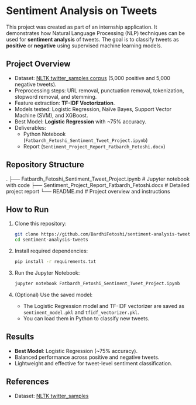 # Sentiment Analysis on Tweets  

This project was created as part of an internship application. It demonstrates how Natural Language Processing (NLP) techniques can be used for **sentiment analysis** of tweets. The goal is to classify tweets as **positive** or **negative** using supervised machine learning models.  

## Project Overview  
- Dataset: [NLTK twitter_samples corpus](https://www.nltk.org/howto/twitter.html) (5,000 positive and 5,000 negative tweets).  
- Preprocessing steps: URL removal, punctuation removal, tokenization, stopword removal, and stemming.  
- Feature extraction: **TF-IDF Vectorization**.  
- Models tested: Logistic Regression, Naïve Bayes, Support Vector Machine (SVM), and XGBoost.  
- Best Model: **Logistic Regression** with ~75% accuracy.  
- Deliverables:  
  - Python Notebook (`Fatbardh_Fetoshi_Sentiment_Tweet_Project.ipynb`)  
  - Report (`Sentiment_Project_Report_Fatbardh_Fetoshi.docx`)  

## Repository Structure  
.
├── Fatbardh_Fetoshi_Sentiment_Tweet_Project.ipynb   # Jupyter notebook with code
├── Sentiment_Project_Report_Fatbardh_Fetoshi.docx   # Detailed project report
└── README.md                                        # Project overview and instructions

## How to Run  

1. Clone this repository:
   ```bash
   git clone https://github.com/BardhiFetoshi/sentiment-analysis-tweets.git
   cd sentiment-analysis-tweets
   ```

2. Install required dependencies:
   ```bash
   pip install -r requirements.txt
   ```

3. Run the Jupyter Notebook:
   ```bash
   jupyter notebook Fatbardh_Fetoshi_Sentiment_Tweet_Project.ipynb
   ```

4. (Optional) Use the saved model:
   - The Logistic Regression model and TF-IDF vectorizer are saved as `sentiment_model.pkl` and `tfidf_vectorizer.pkl`.  
   - You can load them in Python to classify new tweets.

## Results  
- **Best Model**: Logistic Regression (~75% accuracy).  
- Balanced performance across positive and negative tweets.  
- Lightweight and effective for tweet-level sentiment classification.  

## References  
- Dataset: [NLTK twitter_samples](https://www.nltk.org/howto/twitter.html)  
